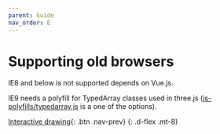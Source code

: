 ```yaml
---
parent: Guide
nav_order: E
---
```


# Supporting old browsers
IE8 and below is not supported depends on Vue.js.

IE9 needs a polyfill for TypedArray classes used in three.js ([js-polyfills/typedarray.js](https://github.com/inexorabletash/polyfill/blob/master/typedarray.js)
is a one of the options).

[Interactive drawing](interactive-drawing){: .btn .nav-prev}
{: .d-flex .mt-8}

